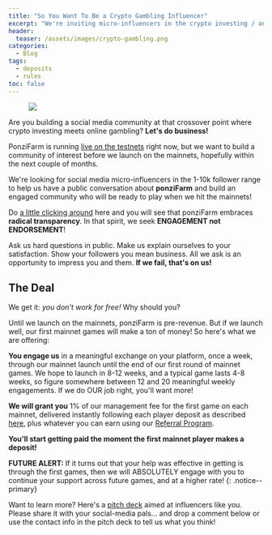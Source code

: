 ```yaml
---
title: "So You Want To Be a Crypto Gambling Influencer"
excerpt: "We're inviting micro-influencers in the crypto investing / online gambling crossover space to help us build a community of interest!"
header:
  teaser: /assets/images/crypto-gambling.png
categories:
  - Blog
tags:
  - deposits
  - rules
toc: false
---
```


<figure class="align-left" style="margin-top: 10px; margin-bottom: 10px; width: 150px;">
    <img src="{{ site.url }}{{ site.baseurl }}/assets/images/crypto-gambling.png">
</figure>

Are you building a social media community at that crossover point where crypto investing meets online gambling? **Let's do business!**

PonziFarm is running [live on the testnets](https://preview.ponzifarm.com) right now, but we want to build a community of interest before we launch on the mainnets, hopefully within the next couple of months.

We're looking for social media micro-influencers in the 1-10k follower range to help us have a public conversation about **ponziFarm** and build an engaged community who will be ready to play when we hit the mainnets!

Do [a little clicking around](/blog/ponzi-what) here and you will see that ponziFarm embraces **radical transparency**. In that spirit, we seek **ENGAGEMENT not ENDORSEMENT**!

Ask us hard questions in public. Make us explain ourselves to your satisfaction. Show your followers you mean business. All we ask is an opportunity to impress you and them. **If we fail, that's on us!**

## The Deal

We get it: *you don't work for free!* Why should you?

Until we launch on the mainnets, ponziFarm is pre-revenue. But if we launch well, our first mainnet games will make a ton of money! So here's what we are offering:

**You engage us** in a meaningful exchange on your platform, once a week, through our mainnet launch until the end of our first round of mainnet games. We hope to launch in 8-12 weeks, and a typical game lasts 4-8 weeks, so figure somewhere between 12 and 20 meaningful weekly engagements. If we do OUR job right, you'll want more!

**We will grant you** 1% of our management fee for the first game on each mainnet, delivered instantly following each player deposit as described [here](/blog/making-money/#operating-the-game), plus whatever you can earn using our [Referral Program](/blog/referrals). 

**You'll start getting paid the moment the first mainnet player makes a deposit!**

**FUTURE ALERT:** If it turns out that your help was effective in getting is through the first games, then we will ABSOLUTELY engage with you to continue your support across future games, and at a higher rate!
{: .notice--primary}

Want to learn more? Here's a [pitch deck](/influencer-pitch) aimed at influencers like you. Please share it with your social-media pals... and drop a comment below or use the contact info in the pitch deck to tell us what you think!